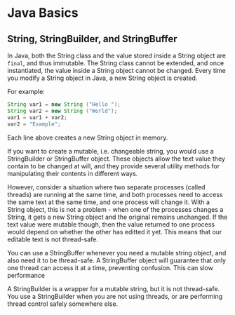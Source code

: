 # Java Basics

## String, StringBuilder, and StringBuffer

In Java, both the String class and the value stored inside a String object are
`final`, and thus immutable. The String class cannot be extended, and once
instantiated, the value inside a String object cannot be changed. Every time
you modify a String object in Java, a new String object is created.

For example:
```java
String var1 = new String ("Hello ");
String var2 = new String ("World");
var1 = var1 + var2;
var2 = "Example";
```

Each line above creates a new String object in memory.

If you want to create a mutable, i.e. changeable string, you would use a
StringBuilder or StringBuffer object. These objects allow the text value they
contain to be changed at will, and they provide several utility methods for
manipulating their contents in different ways.

However, consider a situation where two separate processes (called threads) are
running at the same time, and both processes need to access the same text at
the same time, and one process will change it. With a String object, this is
not a problem - when one of the processes changes a String, it gets a new
String object and the original remains unchanged. If the text value were
mutable though, then the value returned to one process would depend on whether
the other has editted it yet. This means that our editable text is not
thread-safe. 

You can use a StringBuffer whenever you need a mutable string object, and also
need it to be thread-safe. A StringBuffer object will guarantee that only one
thread can access it at a time, preventing confusion. This can slow performance

A StringBuilder is a wrapper for a mutable string, but it is not thread-safe.
You use a StringBuilder when you are not using threads, or are performing
thread control safely somewhere else.

